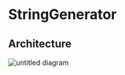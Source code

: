 # StringGenerator

## Architecture

![untitled diagram](https://user-images.githubusercontent.com/30783445/49431643-e6e17580-f7a5-11e8-81d5-b5bb2be279ee.png)

